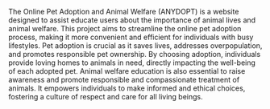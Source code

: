 The Online Pet Adoption and Animal Welfare (ANYDOPT) is a website designed to assist educate users about the importance of animal lives and animal welfare. This project aims to streamline the online pet adoption process, making it more convenient and efficient for individuals with busy lifestyles. 
Pet adoption is crucial as it saves lives, addresses overpopulation, and promotes responsible pet ownership. By choosing adoption, individuals provide loving homes to animals in need, directly impacting the well-being of each adopted pet.
Animal welfare education is also essential to raise awareness and promote responsible and compassionate treatment of animals. It empowers individuals to make informed and ethical choices, fostering a culture of respect and care for all living beings.
